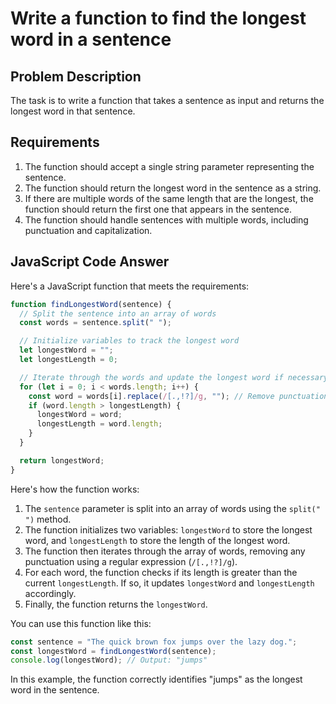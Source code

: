 # Write a function to find the longest word in a sentence

## Problem Description

The task is to write a function that takes a sentence as input and returns the longest word in that sentence.

## Requirements

1. The function should accept a single string parameter representing the sentence.
2. The function should return the longest word in the sentence as a string.
3. If there are multiple words of the same length that are the longest, the function should return the first one that appears in the sentence.
4. The function should handle sentences with multiple words, including punctuation and capitalization.

## JavaScript Code Answer

Here's a JavaScript function that meets the requirements:

```javascript
function findLongestWord(sentence) {
  // Split the sentence into an array of words
  const words = sentence.split(" ");

  // Initialize variables to track the longest word
  let longestWord = "";
  let longestLength = 0;

  // Iterate through the words and update the longest word if necessary
  for (let i = 0; i < words.length; i++) {
    const word = words[i].replace(/[.,!?]/g, ""); // Remove punctuation
    if (word.length > longestLength) {
      longestWord = word;
      longestLength = word.length;
    }
  }

  return longestWord;
}
```

Here's how the function works:

1. The `sentence` parameter is split into an array of words using the `split(" ")` method.
2. The function initializes two variables: `longestWord` to store the longest word, and `longestLength` to store the length of the longest word.
3. The function then iterates through the array of words, removing any punctuation using a regular expression (`/[.,!?]/g`).
4. For each word, the function checks if its length is greater than the current `longestLength`. If so, it updates `longestWord` and `longestLength` accordingly.
5. Finally, the function returns the `longestWord`.

You can use this function like this:

```javascript
const sentence = "The quick brown fox jumps over the lazy dog.";
const longestWord = findLongestWord(sentence);
console.log(longestWord); // Output: "jumps"
```

In this example, the function correctly identifies "jumps" as the longest word in the sentence.